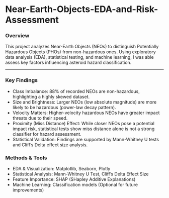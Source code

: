 # Near-Earth-Objects-EDA-and-Risk-Assessment

### Overview

This project analyzes Near-Earth Objects (NEOs) to distinguish Potentially Hazardous Objects (PHOs) from non-hazardous ones. Using exploratory data analysis (EDA), statistical testing, and machine learning, I was able assess key factors influencing asteroid hazard classification.

---
### Key Findings
* Class Imbalance: 88% of recorded NEOs are non-hazardous, highlighting a highly skewed dataset.
* Size and Brightness: Larger NEOs (low absolute magnitude) are more likely to be hazardous (power-law decay pattern).
* Velocity Matters: Higher-velocity hazardous NEOs have greater impact threats due to their speed.
* Proximity (Miss Distance) Effect: While closer NEOs pose a potential impact risk, statistical tests show miss distance alone is not a strong classifier for hazard assessment.
* Statistical Validation: Findings are supported by Mann-Whitney U tests and Cliff’s Delta effect size analysis.

### Methods & Tools
  - EDA & Visualization: Matplotlib, Seaborn, Plotly
  - Statistical Analysis: Mann-Whitney U Test, Cliff’s Delta Effect Size
  - Feature Importance: SHAP (SHapley Additive Explanations)
  - Machine Learning: Classification models (Optional for future improvements)

